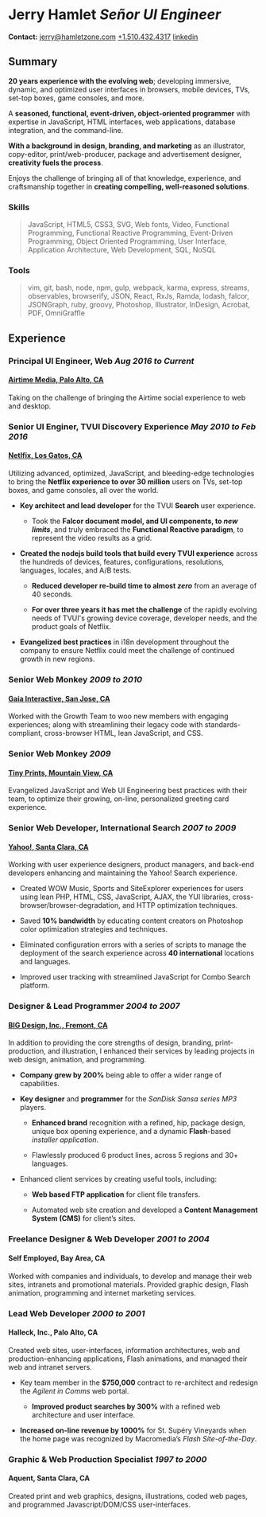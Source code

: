 **Jerry** **Hamlet** *Señor UI Engineer*
========================================

**Contact:**
[jerry@hamletzone.com](mailto:jerry@hamletzone.com) 
[+1.510.432.4317](tel:+15104324317) 
[linkedin](http://www.linkdedin.com/in/jerryhamlet)

Summary
-------

**20 years experience with the evolving web**; developing immersive, dynamic,
and optimized user interfaces in browsers, mobile devices, TVs, set-top boxes,
game consoles, and more.

A **seasoned, functional, event-driven, object-oriented programmer** with
expertise in JavaScript, HTML interfaces, web applications, database
integration, and the command-line.

**With a background in design, branding, and marketing** as an illustrator,
copy-editor, print/web-producer, package and advertisement designer,
**creativity fuels the process**.

Enjoys the challenge of bringing all of that knowledge, experience, and
craftsmanship together in **creating compelling, well-reasoned solutions**.


### Skills

>   JavaScript, HTML5, CSS3, SVG, Web fonts, Video, Functional
>   Programming, Functional Reactive Programming, Event-Driven
>   Programming, Object Oriented Programming, User Interface,
>   Application Architecture, Web Development, SQL, NoSQL

### Tools

>   vim, git, bash, node, npm, gulp, webpack, karma, express,
>   streams, observables, browserify, JSON, React, RxJs, Ramda,
>   lodash, falcor, JSONGraph, ruby, groovy, Photoshop,
>   Illustrator, InDesign, Acrobat, PDF, OmniGraffle

Experience
----------

### Principal UI Engineer, Web *Aug 2016 to Current*

#### [Airtime Media, Palo Alto, CA](http://airtime.com)

Taking on the challenge of bringing the Airtime social experience to web and
desktop.

### Senior UI Enginer, TVUI Discovery Experience *May 2010 to Feb 2016*

#### [Netlfix, Los Gatos, CA](http://netflix.com)

Utilizing advanced, optimized, JavaScript, and bleeding-edge technologies to
bring the **Netflix experience to over 30 million** users on TVs, set-top
boxes, and game consoles, all over the world.

  * **Key architect and lead developer** for the TVUI **Search**
    user experience.

      - Took the **Falcor document model, and UI components, to _new limits_**,
        and truly embraced the **Functional Reactive paradigm**, to represent
        the video results as a grid.

  * **Created the nodejs build tools that build every TVUI
    experience** across the hundreds of devices, features,
    configurations, resolutions, languages, locales, and A/B tests.

      - **Reduced developer re-build time to almost _zero_** from an average of
        40 seconds.

      - **For over three years it has met the challenge** of the rapidly
        evolving needs of TVUI's growing device coverage, developer needs, and
        the product goals of Netflix.

  * **Evangelized best practices** in i18n development throughout
    the company to ensure Netflix could meet the challenge of
    continued growth in new regions.


### Senior Web Monkey *2009 to 2010*

#### [Gaia Interactive, San Jose, CA](http://gaiaonline.com)

Worked with the Growth Team to woo new members with engaging experiences; along
with streamlining their legacy code with standards-compliant, cross-browser
HTML, lean JavaScript, and CSS.


### Senior Web Monkey *2009*

#### [Tiny Prints, Mountain View, CA](http://tinyprints.com)

Evangelized JavaScript and Web UI Engineering best practices with their team,
to optimize their growing, on-line, personalized greeting card experience.


### Senior Web Developer, International Search *2007 to 2009*

#### [Yahoo!, Santa Clara, CA](http://search.yahoo.com)

Working with user experience designers, product managers, and back-end
developers enhancing and maintaining the Yahoo! Search experience.

  * Created WOW Music, Sports and SiteExplorer experiences for
    users using lean PHP, HTML, CSS, JavaScript, AJAX, the YUI
    libraries, cross-browser/browser-degradation, and HTTP
    optimization techniques.

  * Saved **10% bandwidth** by educating content creators on
    Photoshop color optimization strategies and techniques.

  * Eliminated configuration errors with a series of scripts to
    manage the deployment of the search experience across **40
    international** locations and languages.

  * Improved user tracking with streamlined JavaScript for Combo
    Search platform.


### Designer & Lead Programmer *2004 to 2007*

#### [BIG Design, Inc., Fremont, CA](http://bigdesign.com)

In addition to providing the core strengths of design, branding,
print-production, and illustration, I enhanced their services by leading
projects in web design, animation, and programming.

  * **Company grew by 200%** being able to offer a wider range of
    capabilities.

  * **Key designer** and **programmer** for the *SanDisk Sansa
    series MP3* players.

      - **Enhanced brand** recognition with a refined, hip,
        package design, unique box opening experience, and
        a dynamic **Flash**-based *installer application*.

      - Flawlessly produced 6 product lines, across 5
        regions and 30+ languages.

  * Enhanced client services by creating useful tools, including:

      - **Web based FTP application** for client file
        transfers.

      - Automated web site creation and developed a
        **Content Management System (CMS)** for client’s
        sites.


### Freelance Designer & Web Developer *2001 to 2004*

#### Self Employed, Bay Area, CA

Worked with companies and individuals, to develop and manage their web sites,
intranets and promotional materials. Provided graphic design, Flash animation,
programming and internet marketing services.


### Lead Web Developer *2000 to 2001*

#### Halleck, Inc., Palo Alto, CA

Created web sites, user-interfaces, information architectures, web and
production-enhancing applications, Flash animations, and managed their web and
intranet servers.

  * Key team member in the **$750,000** contract to re-architect
    and redesign the *Agilent in Comms* web portal.

      - **Improved product searches by 300%** with a
        refined web architecture and user interface.

  * **Increased on-line revenue by 1000%** for St. Supéry Vineyards
    when the home page was recognized by Macromedia’s *Flash
    Site-of-the-Day*.


### Graphic & Web Production Specialist *1997 to 2000*

#### Aquent, Santa Clara, CA

Created print and web graphics, designs, illustrations, coded web pages, and
programmed Javascript/DOM/CSS user-interfaces.


